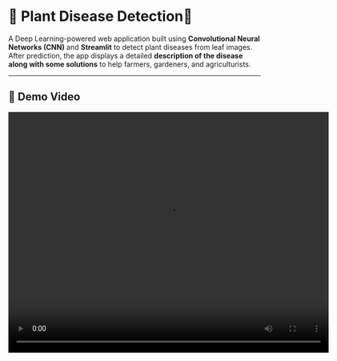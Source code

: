 # 🌿 Plant Disease Detection🌿

A Deep Learning-powered web application built using **Convolutional Neural Networks (CNN)** and **Streamlit** to detect plant diseases from leaf images. After prediction, the app displays a detailed **description of the disease along with some solutions** to help farmers, gardeners, and agriculturists.

---

## 🚀 Demo Video

<video src="./Plant Disease Detection Demo.mp4" width="640" height="480" controls>
  Your browser does not support the video tag.
</video>
